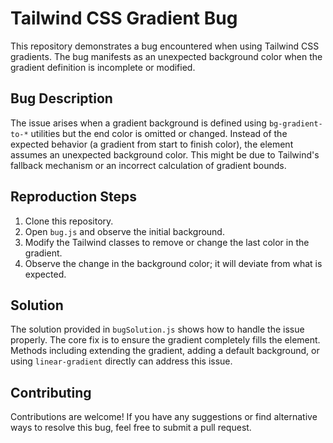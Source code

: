 # Tailwind CSS Gradient Bug

This repository demonstrates a bug encountered when using Tailwind CSS gradients.  The bug manifests as an unexpected background color when the gradient definition is incomplete or modified.

## Bug Description

The issue arises when a gradient background is defined using `bg-gradient-to-*` utilities but the end color is omitted or changed. Instead of the expected behavior (a gradient from start to finish color), the element assumes an unexpected background color. This might be due to Tailwind's fallback mechanism or an incorrect calculation of gradient bounds.

## Reproduction Steps

1. Clone this repository.
2. Open `bug.js` and observe the initial background.
3. Modify the Tailwind classes to remove or change the last color in the gradient.
4. Observe the change in the background color; it will deviate from what is expected.

## Solution

The solution provided in `bugSolution.js` shows how to handle the issue properly. The core fix is to ensure the gradient completely fills the element. Methods including extending the gradient, adding a default background, or using `linear-gradient` directly can address this issue. 

## Contributing

Contributions are welcome! If you have any suggestions or find alternative ways to resolve this bug, feel free to submit a pull request.